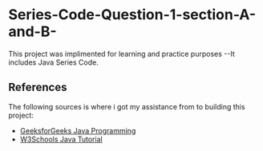 # Series-Code-Question-1-section-A-and-B-

This project was implimented for learning and practice purposes --It includes Java Series Code.

## References  

The following sources is where i got my assistance from to building this project: 

- [GeeksforGeeks Java Programming](https://www.geeksforgeeks.org/java/)  
- [W3Schools Java Tutorial](https://www.w3schools.com/java/)  

 
 
